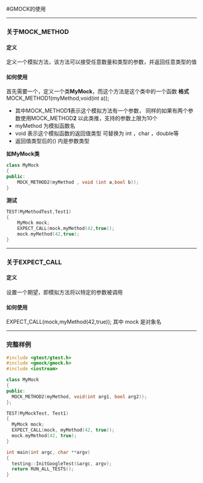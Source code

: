 #GMOCK的使用

---
### 关于MOCK_METHOD


#### 定义
定义一个模拟方法，该方法可以接受任意数量和类型的参数，并返回任意类型的值


#### 如何使用
首先需要一个，定义一个类**MyMock**，而这个方法是这个类中的一个函数
**格式**
MOCK_METHOD1(myMethod,void(int a));
* 其中MOCK_METHOD**1**表示这个模拟方法有一个参数，
  同样的如果有两个参数使用MOCK_METHOD**2**
  以此类推，支持的参数上限为10个
* myMethod 为模拟函数名
* void 表示这个模拟函数的返回值类型
  可替换为 int ，char ，double等
* 返回值类型后的() 内是参数类型

**如MyMock类**
```cpp
class MyMock
{
public:
    MOCK_METHOD2(myMethod , void (int a,bool b));
}
```
**测试**
```cpp
TEST(MyMethodTest,Test1)
{
    MyMock mock;
    EXPECT_CALL(mock,myMethod(42,true));
    mock.myMethod(42,true);
}
```
--- 
### 关于EXPECT_CALL


#### 定义
设置一个期望，即模拟方法将以特定的参数被调用


#### 如何使用

EXPECT_CALL(mock,myMethod(42,true));
其中 mock 是对象名

---
### 完整样例
```cpp
#include <gtest/gtest.h>
#include <gmock/gmock.h>
#include <iostream>

class MyMock
{
public:
  MOCK_METHOD2(myMethod, void(int arg1, bool arg2));
};

TEST(MyMockTest, Test1)
{
  MyMock mock;
  EXPECT_CALL(mock, myMethod(42, true));
  mock.myMethod(42, true);
}

int main(int argc, char **argv)
{
  testing::InitGoogleTest(&argc, argv);
  return RUN_ALL_TESTS();
}

```